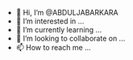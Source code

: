 - 👋 Hi, I’m @ABDULJABARKARA
- 👀 I’m interested in ...
- 🌱 I’m currently learning ...
- 💞️ I’m looking to collaborate on ...
- 📫 How to reach me ...

<!---
ABDULJABARKARA/ABDULJABARKARA is a ✨ special ✨ repository because its `README.md` (this file) appears on your GitHub profile.
You can click the Preview link to take a look at your changes.
--->
